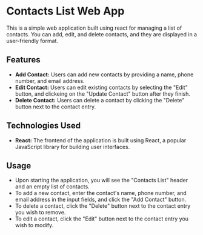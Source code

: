 # Contacts List Web App

This is a simple web application built using react for managing a list of contacts. You can add, edit, and delete contacts, and they are displayed in a user-friendly format.

## Features

- **Add Contact:** Users can add new contacts by providing a name, phone number, and email address.
- **Edit Contact:** Users can edit existing contacts by selecting the "Edit" button, and clickeing on the "Update Contact" button after they finish.
- **Delete Contact:** Users can delete a contact by clicking the "Delete" button next to the contact entry.

## Technologies Used

- **React:** The frontend of the application is built using React, a popular JavaScript library for building user interfaces.

## Usage

- Upon starting the application, you will see the "Contacts List" header and an empty list of contacts.
- To add a new contact, enter the contact's name, phone number, and email address in the input fields, and click the "Add Contact" button.
- To delete a contact, click the "Delete" button next to the contact entry you wish to remove.
- To edit a contact, click the "Edit" button next to the contact entry you wish to modify.
